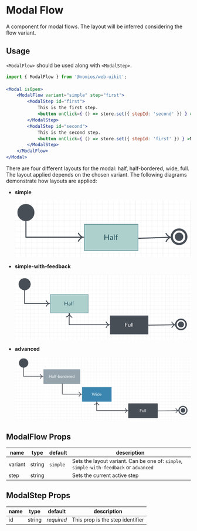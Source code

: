 # Modal Flow

A component for modal flows. The layout will be inferred considering the flow variant.

## Usage

`<ModalFlow>` should be used along with `<ModalStep>`.

```jsx
import { ModalFlow } from '@nomios/web-uikit';

<Modal isOpen>
    <ModalFlow variant="simple" step="first">
        <ModalStep id="first">
            This is the first step.
            <button onClick={ () => store.set({ stepId: 'second' }) } >Next step</button>
        </ModalStep>
        <ModalStep id="second">
            This is the second step.
            <button onClick={ () => store.set({ stepId: 'first' }) } >Next step</button>
        </ModalStep>
    </ModalFlow>
</Modal>
```

There are four different layouts for the modal: half, half-bordered, wide, full. The layout applied depends on the chosen variant. The following diagrams demonstrate how layouts are applied:

- **simple**

    ![simple](/src/components/modal-flow/diagrams/simple.png)

- **simple-with-feedback**

    ![simple-with-feedback](/src/components/modal-flow/diagrams/simple-with-feedback.png)

- **advanced**

    ![advanced](/src/components/modal-flow/diagrams/advanced.png)

## ModalFlow Props

| name | type | default | description |
| ---- | ---- | ------- | ----------- |
| variant | string | `simple` | Sets the layout variant. Can be one of: `simple`, `simple-with-feedback` or `advanced` |
| step | string | | Sets the current active step |

## ModalStep Props

| name | type | default | description |
| ---- | ---- | ------- | ----------- |
| id | string | *required* | This prop is the step identifier |
